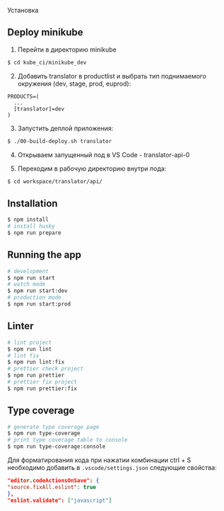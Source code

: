 Установка

## Deploy minikube

1. Перейти в директорию minikube

```bash
$ cd kube_ci/minikube_dev
```

2. Добавить translator в productlist и выбрать тип поднимаемого окружения (dev, stage, prod, euprod):

```
PRODUCTS=(
  ...
  [translator]=dev
)
```

3. Запустить деплой приложения:

```bash
$ ./00-build-deploy.sh translator
```

4. Открываем запущенный под в VS Code - translator-api-0

5. Переходим в рабочую директорию внутри пода:

```bash
$ cd workspace/translator/api/
```

## Installation

```bash
$ npm install
# install husky
$ npm run prepare
```

## Running the app

```bash
# development
$ npm run start
# watch mode
$ npm run start:dev
# production mode
$ npm run start:prod
```

## Linter

```bash
# lint project
$ npm run lint
# lint fix
$ npm run lint:fix
# prettier check project
$ npm run prettier
# prettier fix project
$ npm run prettier:fix
```

## Type coverage

```bash
# generate type coverage page
$ npm run type-coverage
# print type coverage table to console
$ npm run type-coverage:console
```

Для форматирования кода при нажатии комбинации ctrl + S необходимо добавить в `.vscode/settings.json` следующие свойства:

```json
"editor.codeActionsOnSave": {
"source.fixAll.eslint": true
},
"eslint.validate": ["javascript"]
```
